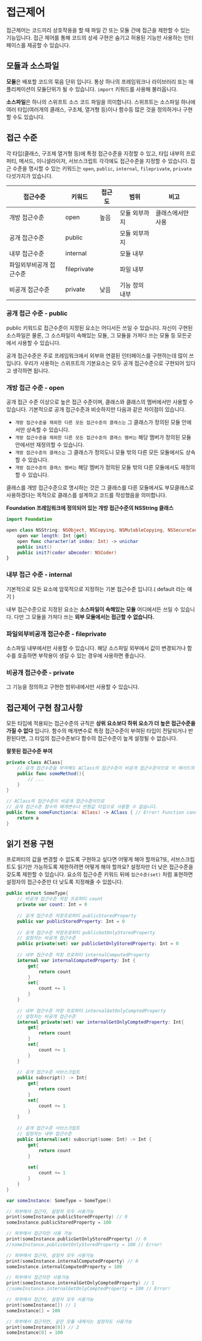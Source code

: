 # 접근제어

접근제어는 코드끼리 상호작용을 할 때 파일 간 또는 모듈 간에 접근을 제한할 수 있는 기능입니다.
접근 제어를 통해 코드의 상세 구현은 숨기고 허용된 기능만 사용하는 인터페이스를 제공할 수 있습니다.

## 모듈과 소스파일

**모듈**은 배포할 코드의 묶음 단위 입니다.
통상 하나의 프레임워크나 라이브러리 또는 애플리케이션이 모듈단위가 될 수 있습니다. `import` 키워드를 사용해 불러옵니다.

**소스파일**은 하나의 스위프트 소스 코드 파일을 의미합니다.
스위프트는 소스파일 하나에 여러 타입(여러개의 클래스, 구조체, 열거형 등)이나 함수등 많은 것을 정의하거나 구현할 수도 있습니다.

## 접근 수준

각 타입(클래스, 구조체 열거형 등)에 특정 접근수준을 지정할 수 있고, 타입 내부의 프로퍼티, 메서드, 이니셜라이저, 서브스크립트 각각에도 접근수준을 지정할 수 있습니다.
접근 수준을 명시할 수 있는 키워드는 `open`, `public`, `internal`, `fileprivate`, `private` 다섯가지가 있습니다.

| 접근수준                | 키워드      | 접근도 | 범위           | 비고              |
| ----------------------- | ----------- | ------ | -------------- | ----------------- |
| 개방 접근수준           | open        | 높음   | 모듈 외부까지  | 클래스에서만 사용 |
| 공개 접근수준           | public      |        | 모듈 외부까지  |                   |
| 내부 접근수준           | internal    |        | 모듈 내부      |                   |
| 파일외부비공개 접근수준 | fileprivate |        | 파일 내부      |                   |
| 비공개 접근수준         | private     | 낮음   | 기능 정의 내부 |                   |

### 공개 접근 수준 - public

public 키워드로 접근수준이 지정된 요소는 어디서든 쓰일 수 있습니다. 자신이 구현된 소스파일은 물론, 그 소스파일이 속해있는 모듈, 그 모듈을 가져다 쓰는 모듈 등 모든곳에서 사용할 수 있습니다.

공개 접근수준은 주로 프레임워크에서 외부와 연결된 인터페이스를 구현하는데 많이 쓰입니다.
우리가 사용하는 스위프트의 기본요소는 모두 공개 접근수준으로 구현되어 있다고 생각하면 됩니다.

### 개방 접근 수준 - open

공개 접근 수준 이상으로 높은 접근 수준이며, 클래스와 클래스의 멤버에서만 사용할 수 있습니다. 기본적으로 공개 접근수준과 비슷하지만 다음과 같은 차이점이 있습니다.

* `개방 접근수준을 제외한 다른 모든 접근수준의 클래스는` 그 클래스가 정의된 모듈 안에서만 상속할 수 있습니다.
* `개방 접근수준을 제외한 다른 모든 접근수준의 클래스 멤버는` 해당 멤버가 정의된 모듈 안에서만 재정의할 수 있습니다.
* `개방 접근수준의 클래스는` 그 클래스가 정의도니 모듈 밖의 다른 모든 모듈에서도 상속할 수 있습니다.
* `개방 접근수준의 클래스 멤버는` 해당 멤버가 정의된 모듈 밖의 다른 모듈에서도 재정의할 수 있습니다.

클래스를 개방 접근수준으로 명시하는 것은 그 클래스를 다른 모듈에서도 부모클래스로 사용하겠다는 목적으로 클래스를 설계하고 코드를 작성했음을 의미합니다.

**Foundation 프레임워크에 정의되어 있는 개방 접근수준의 NSString 클래스**

```swift
import Foundation

open class NSString: NSObject, NSCopying, NSMutableCopying, NSSecureCoding{
    open var length: Int {get}
    open func character(at index: Int) -> unichar
    public init()
    public init?(coder aDecoder: NSCoder)
}
```

### 내부 접근 수준 - internal

기본적으로 모든 요소에 암묵적으로 지정하는 기본 접근수준 입니다.( default 라는 얘기 )

내부 접근수준으로 지정된 요소는 **소스파일이 속해있는 모듈** 어디에서든 쓰일 수 있습니다.
다만 그 모듈을 가져다 쓰는 **외부 모듈에서는 접근할 수 없습니다.**

### 파일외부비공개 접근수준 - fileprivate

소스파일 내부에서만 사용할 수 있습니다. 해당 소스파일 외부에서 값이 변경되거나 함수를 호출하면 부작용이 생길 수 있는 경우에 사용하면 좋습니다.

### 비공개 접근수준 - private

그 기능을 정의하고 구현한 범위내에서만 사용할 수 있습니다.

## 접근제어 구현 참고사항

모든 타입에 적용되는 접근수준의 규칙은 **상위 요소보다 하위 요소가 더 높은 접근수준을 가질 수 없다** 입니다.
함수의 메개변수로 특정 접근수준이 부여된 타입이 전달되거나 반환된다면, 그 타입의 접근수준보다 함수의 접근수준이 높게 설정될 수 없습니다.

**잘못된 접근수준 부여**

```swift
private class AClass{
    // 공개 접근수준을 부여해도 AClass의 접근수준이 비공개 접근수준이므로 이 메서드의 접근수준도 비공개 접근수준으로 취급됩니다.
    public func someMethod(){
        // ...
    }
}

// AClass의 접근수준이 비공개 접근수준이므로
// 공개 접근수준 함수의 매개변수나 반환값 타입으로 사용할 수 없습니다.
public func someFunction(a: AClass) -> AClass { // Error! Function cannot be declared public because its parameter uses a private type
    return a
}
```



## 읽기 전용 구현

프로퍼티의 값을 변경할 수 없도록 구현하고 싶다면 어떻게 해야 할까요?또, 서브스크립트도 읽기만 가능하도록 제한하려면 어떻게 해야 할까요?
설정자만 더 낮은 접근수준을 갖도록 제한할 수 있습니다. 요소의 접근수준 키워드 뒤에 `접근수준(set)` 처럼 표현하면 설정자의 접근수준만 더 낮도록 지정해줄 수 있씁니다.

```swift
public struct SomeType{
    // 비공개 접근수준 저장 프로퍼티 count
    private var count: Int = 0
    
    // 공개 접근수준 저장프로퍼티 publicStoredProperty
    public var publicStoredProperty: Int = 0
    
    // 공개 접근수준 저장프로퍼티 publicGetOnlyStoredProperty
    // 설정자는 비공개 접근수준
    public private(set) var publicGetOnlyStoredProperty: Int = 0
    
    // 내부 접근수준 저장 프로퍼티 internalComputedProperty
    internal var internalComputedProperty: Int {
        get{
            return count
        }
        set{
            count += 1
        }
    }
    
    // 내부 접근수준 저장 프로퍼티 internalGetOnlyComptedProperty
    // 설정자는 비공개 접근수준
    internal private(set) var internalGetOnlyComptedProperty: Int{
        get{
            return count
        }
        set{
            count += 1
        }
    }
    
    // 공개 접근수준 서브스크립트
    public subscript() -> Int{
        get{
            return count
        }
        set{
            count += 1
        }
    }
    
    // 공개 접근수준 서브스크립트
    // 설정자는 내부 접근수준
    public internal(set) subscript(some: Int) -> Int {
        get{
            return count
        }
        
        set{
            count += 1
        }
    }
}

var someInstance: SomeType = SomeType()

// 외부에서 접근자, 설정자 모두 사용가능
print(someInstance.publicStoredProperty) // 0
someInstance.publicStoredProperty = 100

// 외부에서 접근자만 사용 가능
print(someInstance.publicGetOnlyStoredProperty) // 0
//someInstance.publicGetOnlyStoredProperty = 100 // Error!

// 외부에서 접근자, 설정자 모두 사용가능
print(someInstance.internalComputedProperty) // 0
someInstance.internalComputedProperty = 100

// 외부에서 접근자만 사용가능
print(someInstance.internalGetOnlyComptedProperty) // 1
//someInstance.internalGetOnlyComptedProperty = 100 // Error!

// 외부에서 접근자, 설정자 모두 사용가능
print(someInstance[]) // 1
someInstance[] = 100

// 외부에서 접근자만, 같은 모듈 내에서는 설정자도 사용가능
print(someInstance[0]) // 2
someInstance[0] = 100
```

